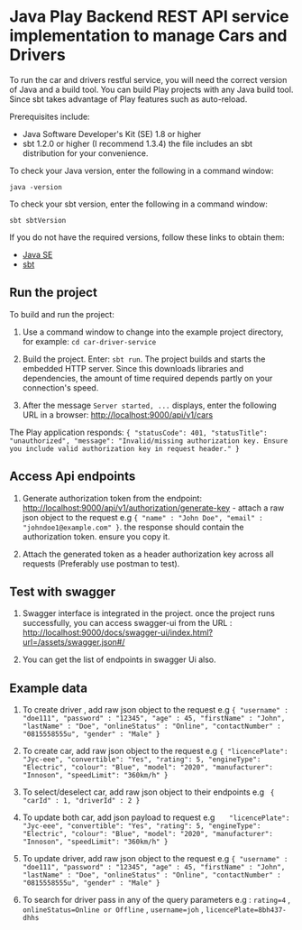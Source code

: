 # Java Play Backend REST API service implementation to manage Cars and Drivers

To run the car and drivers restful service, you will need the correct version of Java and a build tool. You can build Play projects with any Java build tool. Since sbt takes advantage of Play features such as auto-reload. 

Prerequisites include:

* Java Software Developer's Kit (SE) 1.8 or higher
* sbt 1.2.0 or higher (I recommend 1.3.4) the file includes an sbt distribution for your convenience.

To check your Java version, enter the following in a command window:

`java -version`

To check your sbt version, enter the following in a command window:

`sbt sbtVersion`

If you do not have the required versions, follow these links to obtain them:

* [Java SE](http://www.oracle.com/technetwork/java/javase/downloads/index.html)
* [sbt](http://www.scala-sbt.org/download.html)

## Run the project

To build and run the project:

1. Use a command window to change into the example project directory, for example: `cd car-driver-service`

2. Build the project. Enter: `sbt run`. The project builds and starts the embedded HTTP server. Since this downloads libraries and dependencies, the amount of time required depends partly on your connection's speed.

3. After the message `Server started, ...` displays, enter the following URL in a browser: <http://localhost:9000/api/v1/cars>

The Play application responds: `{
"statusCode": 401,
"statusTitle": "unauthorized",
"message": "Invalid/missing authorization key. Ensure you include valid authorization key in request header."
}`

## Access Api endpoints
1. Generate authorization token from the endpoint: <http://localhost:9000/api/v1/authorization/generate-key> - attach a raw json object to the request  e.g `{
   "name" : "John Doe",
   "email" : "johndoe1@example.com"
   }`. the response should contain  the authorization token. ensure you copy it.

2. Attach the generated token as a header authorization key across all requests (Preferably use postman to test). 

## Test with swagger
1. Swagger interface is integrated in the project. once the project runs successfully, you can access swagger-ui from the URL : <http://localhost:9000/docs/swagger-ui/index.html?url=/assets/swagger.json#/> 

2. You can get the list of endpoints in swagger Ui also.

## Example data
1. To create driver , add  raw json object to the request e.g `{
   "username" : "doe111",
   "password" : "12345",
   "age" : 45,
   "firstName" : "John",
   "lastName" : "Doe",
   "onlineStatus" : "Online",
   "contactNumber" : "0815558555u",
   "gender" : "Male"
   }`

2. To create car, add  raw json object to the request e.g `{
   "licencePlate": "Jyc-eee",
   "convertible": "Yes",
   "rating": 5,
   "engineType": "Electric",
   "colour": "Blue",
   "model": "2020",
   "manufacturer": "Innoson",
   "speedLimit": "360km/h"
   }`
   
3. To select/deselect car, add  raw json object to their endpoints e.g ` {
   "carId" : 1,
   "driverId" : 2
   }`
   
4. To update both car, add json payload to request e.g `   "licencePlate": "Jyc-eee",
   "convertible": "Yes",
   "rating": 5,
   "engineType": "Electric",
   "colour": "Blue",
   "model": "2020",
   "manufacturer": "Innoson",
   "speedLimit": "360km/h"
   }`
   
5. To update driver, add  raw json object to the request e.g `{
   "username" : "doe111",
   "password" : "12345",
   "age" : 45,
   "firstName" : "John",
   "lastName" : "Doe",
   "onlineStatus" : "Online",
   "contactNumber" : "0815558555u",
   "gender" : "Male"
   }`
5. To search for driver pass in any of the query parameters e.g : `rating=4` , `onlineStatus=Online or Offline` , `username=joh` , `licencePlate=8bh437-dhhs`